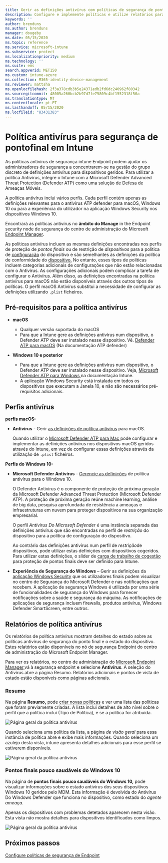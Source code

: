```yaml
---
title: Gerir as definições antivírus com políticas de segurança de ponto final no Microsoft Intune / Microsoft Docs
description: Configure e implemente políticas e utilize relatórios para dispositivos que gere com a política antivírus de segurança final no Microsoft Endpoint Manager.
keywords: ''
author: brenduns
ms.author: brenduns
manager: dougeby
ms.date: 05/15/2020
ms.topic: reference
ms.service: microsoft-intune
ms.subservice: protect
ms.localizationpriority: medium
ms.technology: ''
ms.suite: ems
search.appverid: MET150
ms.custom: intune-azure
ms.collection: M365-identity-device-management
ms.reviewer: mattsha
ms.openlocfilehash: 2f3a378cdb3b5e24371edb2fd6dc240962f80342
ms.sourcegitcommit: 48005a260bcb2b97d7fe75809c4bf1552318f50a
ms.translationtype: MT
ms.contentlocale: pt-PT
ms.lasthandoff: 05/15/2020
ms.locfileid: "83431383"
---
```

# <a name="antivirus-policy-for-endpoint-security-in-intune"></a>Política antivírus para segurança de pontofinal em Intune

As políticas antivírus de segurança intune Endpoint podem ajudar os administradores de segurança a concentrarem-se na gestão do grupo discreto de definições antivírus para dispositivos geridos. Para utilizar a política Antivírus, integre o Intune com a Microsoft Defender Advanced Threat Protection (Defender ATP) como uma solução de Defesa de Ameaças Móveis.

A política antivírus inclui vários perfis. Cada perfil contém apenas as definições relevantes para o antivírus ATP defender para macOS, Windows 10 ou para a experiência do utilizador na aplicação Windows Security nos dispositivos Windows 10.

Encontrará as políticas antivírus no **âmbito do Manage** in the Endpoint security node de segurança do centro de administração do Microsoft [Endpoint Manager](https://go.microsoft.com/fwlink/?linkid=2109431).

As políticas antivírus incluem as mesmas definições encontradas nos perfis de proteção de *pontos finais* ou de restrição de *dispositivos* para a política de [configuração](../configuration/device-profile-create.md) do dispositivo e são semelhantes às definições da política de conformidade do [dispositivo.](../protect/device-compliance-get-started.md) No entanto, esses tipos de políticas incluem categorias adicionais de configurações que não estão relacionadas com o Antivírus. As configurações adicionais podem complicar a tarefa de configurar o Antivírus. Além disso, as definições encontradas na política antivírus para macOS não estão disponíveis através dos outros tipos de políticas. O perfil macOS Antivírus substitui a necessidade de configurar as definições utilizando `.plist` ficheiros.

## <a name="prerequisites-for-antivirus-policy"></a>Pré-requisitos para a política antivírus

- **macOS**
  - Qualquer versão suportada do macOS
  - Para que a Intune gere as definições antivírus num dispositivo, o Defender ATP deve ser instalado nesse dispositivo. Vê. [Defender ATP para macOS](https://docs.microsoft.com/windows/security/threat-protection/microsoft-defender-atp/microsoft-defender-atp-mac) (Na documentação ATP defender)

- **Windows 10 e posterior**
  - Para que a Intune gere as definições antivírus num dispositivo, o Defender ATP deve ser instalado nesse dispositivo. Veja, [Microsoft Defender ATP para Windows,](../protect/advanced-threat-protection.md)na documentação Intune.
  - A aplicação Windows Security está instalada em todos os dispositivos que executam a Janela 10, e não são necessários pré-requisitos adicionais.

## <a name="antivirus-profiles"></a>Perfis antivírus

**perfis macOS:**

- **Antivírus** - Gerir [as definições de política antivírus](../protect/antivirus-microsoft-defender-settings-macos.md) para macOS.

  Quando utilizar o [Microsoft Defender ATP para Mac,](https://docs.microsoft.com/windows/security/threat-protection/microsoft-defender-atp/microsoft-defender-atp-mac)pode configurar e implementar as definições antivírus nos dispositivos macOS geridos através do Intune, em vez de configurar essas definições através da utilização de `.plist` ficheiros.

**Perfis do Windows 10:**

- **Microsoft Defender Antivírus** - [Gerencie as definições](../protect/antivirus-microsoft-defender-settings-windows.md) de política antivírus para o Windows 10.

  O Defender Antivirus é o componente de proteção de próxima geração da Microsoft Defender Advanced Threat Protection (Microsoft Defender ATP). A proteção de próxima geração reúne machine learning, análise de big data, pesquisa aprofundada de resistência a ameaças e infraestruturas em nuvem para proteger dispositivos na sua organização empresarial.

  O perfil *Antivírus Do Microsoft Defender* é uma instância separada das definições antivírus que são encontradas no perfil de *restrição* do dispositivo para a política de configuração do dispositivo.
  
  Ao contrário das definições antivírus num perfil de *restrição*de dispositivos, pode utilizar estas definições com dispositivos cogeridos. Para utilizar estas definições, o slider de [carga de trabalho de cogestão](https://docs.microsoft.com/configmgr/comanage/how-to-switch-workloads) para proteção de pontos finais deve ser definido para Intune.

- **Experiência de Segurança do Windows** – Gerir as definições da [aplicação Windows Security](../protect/antivirus-security-experience-windows-settings.md) que os utilizadores finais podem visualizar no centro de Segurança do Microsoft Defender e nas notificações que recebem. A aplicação de segurança Windows é utilizada por uma série de funcionalidades de segurança do Windows para fornecer notificações sobre a saúde e segurança da máquina. As notificações de aplicações de segurança incluem firewalls, produtos antivírus, Windows Defender SmartScreen, entre outros.

## <a name="antivirus-policy-reports"></a>Relatórios de política antivírus

Os relatórios de política antivírus mostram detalhes do estado sobre as políticas antivírus de segurança do ponto final e o estado do dispositivo. Estes relatórios estão disponíveis no nó de segurança Endpoint do centro de administração do Microsoft Endpoint Manager.

Para ver os relatórios, no centro de administração do [Microsoft Endpoint Manager,](https://go.microsoft.com/fwlink/?linkid=2109431)vá à segurança endpoint e selecione **Antivírus**. A seleção do Antivírus abre a página Resumo. Relatórios adicionais e pontos de vista de estado estão disponíveis como páginas adicionais.

### <a name="summary"></a>Resumo

Na página **Resumo,** pode [criar novas políticas](../protect/endpoint-security-policy.md#create-an-endpoint-security-policy) e ver uma lista das políticas que foram previamente criadas. A lista inclui detalhes de alto nível sobre o perfil que a política inclui (Tipo de Política), e se a política for atribuída.

![Página geral da política antivírus](./media/endpoint-security-antivirus-policy/antivirus-summary.png)

Quando seleciona uma política da lista, a página *de visão geral* para essa instância de política abre e exibe mais informações. Quando seleciona um azulejo desta vista, intune apresenta detalhes adicionais para esse perfil se estiverem disponíveis.

![Página geral da política antivírus](./media/endpoint-security-antivirus-policy/policy-overview.png)

### <a name="windows-10-unhealthy-endpoints"></a>Pontos finais pouco saudáveis do Windows 10

Na página de **pontos finais pouco saudáveis do Windows 10,** pode visualizar informações sobre o estado antivírus dos seus dispositivos Windows 10 geridos pelo MDM. Esta informação é devolvida do Antivírus Do Windows Defender que funciona no dispositivo, como estado do *agente ameaça*.

Apenas os dispositivos com problemas detetados aparecem nesta visão. Esta vista não mostra detalhes para dispositivos identificados como limpos.

![Página geral da política antivírus](./media/endpoint-security-antivirus-policy/antivirus-unhealthy-endpoints.png)

## <a name="next-steps"></a>Próximos passos

[Configure políticas de segurança de Endpoint](../protect/endpoint-security-policy.md#create-an-endpoint-security-policy)
